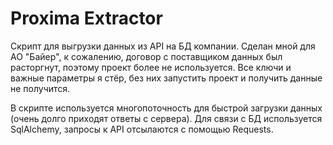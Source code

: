 # Proxima Extractor
Скрипт для выгрузки данных из API на БД компании. Сделан мной для АО "Байер", к сожалению, договор с поставщиком данных был расторгнут, поэтому проект более не используется. Все ключи и важные параметры я стёр, без них запустить проект и получить данные не получится.

В скрипте используется многопоточность для быстрой загрузки данных (очень долго приходят ответы с сервера). Для связи с БД используется SqlAlchemy, запросы к API отсылаются с помощью Requests.
